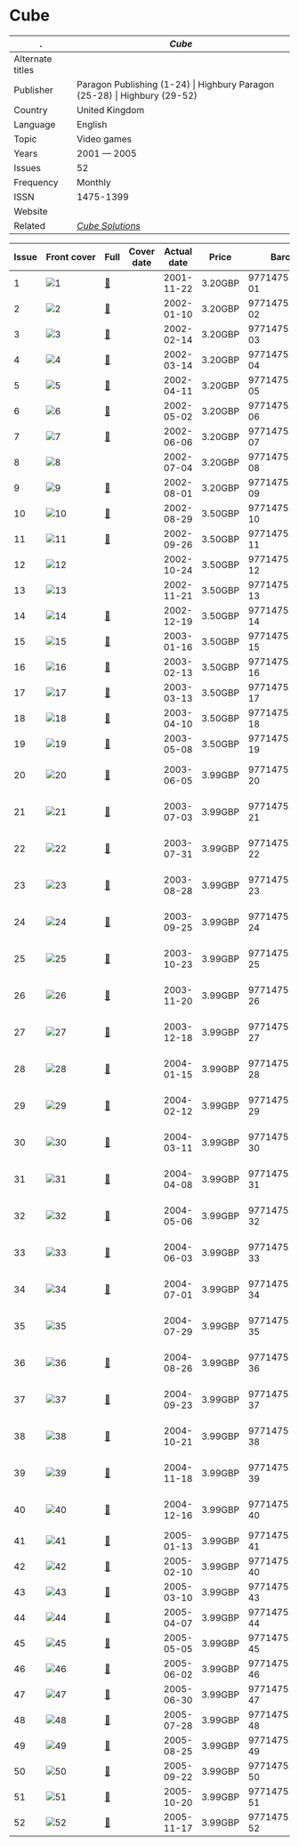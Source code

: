 # Cube

. | _Cube_
--- | ---
Alternate titles | 
Publisher | Paragon Publishing (1-24) &vert; Highbury Paragon (25-28) &vert; Highbury (29-52)
Country | United Kingdom
Language | English
Topic | Video games
Years | 2001 &mdash; 2005
Issues | 52
Frequency | Monthly
ISSN | 1475-1399
Website | 
Related | _[Cube Solutions](Cube%20Solutions.md)_

Issue | Front&nbsp;cover | Full | Cover date | Actual date | Price | Barcode | Extras
----- | ---------------- | ---- | ---------- | ----------- | ----- | ------- | ------
1|![1](cube/01.png)|[🔗][1]||2001-11-22|3.20GBP|9771475139007-01|
2|![2](cube/02.png)|[🔗][2]||2002-01-10|3.20GBP|9771475139007-02|
3|![3](cube/03.png)|[🔗][3]||2002-02-14|3.20GBP|9771475139007-03|
4|![4](cube/04.png)|[🔗][4]||2002-03-14|3.20GBP|9771475139007-04|
5|![5](cube/05.png)|[🔗][5]||2002-04-11|3.20GBP|9771475139007-05|
6|![6](cube/06.png)|[🔗][6]||2002-05-02|3.20GBP|9771475139007-06|
7|![7](cube/07.png)|[🔗][7]||2002-06-06|3.20GBP|9771475139007-07|
8|![8](cube/08.png)|||2002-07-04|3.20GBP|9771475139007-08|
9|![9](cube/09.png)|[🔗][9]||2002-08-01|3.20GBP|9771475139007-09|
10|![10](cube/10.png)|[🔗][10]||2002-08-29|3.50GBP|9771475139014-10|
11|![11](cube/11.png)|[🔗][11]||2002-09-26|3.50GBP|9771475139014-11|
12|![12](cube/12.png)|||2002-10-24|3.50GBP|9771475139014-12|
13|![13](cube/13.png)|||2002-11-21|3.50GBP|9771475139014-13|
14|![14](cube/14.png)|[🔗][14]||2002-12-19|3.50GBP|9771475139014-14|
15|![15](cube/15.png)|[🔗][15]||2003-01-16|3.50GBP|9771475139014-15|
16|![16](cube/16.png)|[🔗][16]||2003-02-13|3.50GBP|9771475139014-16|
17|![17](cube/17.png)|[🔗][17]||2003-03-13|3.50GBP|9771475139014-17|
18|![18](cube/18.png)|[🔗][18]||2003-04-10|3.50GBP|9771475139014-18|
19|![19](cube/19.png)|[🔗][19]||2003-05-08|3.50GBP|9771475139014-19|
20|![20](cube/20.png)|[🔗][20]||2003-06-05|3.99GBP|9771475139021-20|GameCube disc &vert; DVD video
21|![21](cube/21.png)|[🔗][21]||2003-07-03|3.99GBP|9771475139021-21|GameCube disc &vert; DVD video
22|![22](cube/22.png)|[🔗][22]||2003-07-31|3.99GBP|9771475139021-22|GameCube disc &vert; DVD video
23|![23](cube/23.png)|[🔗][23]||2003-08-28|3.99GBP|9771475139021-23|GameCube disc &vert; DVD video
24|![24](cube/24.png)|[🔗][24]||2003-09-25|3.99GBP|9771475139021-24|GameCube disc &vert; DVD video
25|![25](cube/25.png)|[🔗][25]||2003-10-23|3.99GBP|9771475139021-25|GameCube disc &vert; DVD video
26|![26](cube/26.png)|[🔗][26]||2003-11-20|3.99GBP|9771475139021-26|GameCube disc &vert; DVD video
27|![27](cube/27.png)|[🔗][27]||2003-12-18|3.99GBP|9771475139021-27|GameCube disc &vert; DVD video
28|![28](cube/28.png)|[🔗][28]||2004-01-15|3.99GBP|9771475139021-28|GameCube disc &vert; DVD video
29|![29](cube/29.png)|[🔗][29]||2004-02-12|3.99GBP|9771475139021-29|GameCube disc &vert; DVD video
30|![30](cube/30.png)|[🔗][30]||2004-03-11|3.99GBP|9771475139021-30|GameCube disc &vert; DVD video
31|![31](cube/31.png)|[🔗][31]||2004-04-08|3.99GBP|9771475139021-31|GameCube disc &vert; DVD video
32|![32](cube/32.png)|[🔗][32]||2004-05-06|3.99GBP|9771475139021-32|GameCube disc &vert; DVD video
33|![33](cube/33.png)|[🔗][33]||2004-06-03|3.99GBP|9771475139021-33|GameCube disc &vert; DVD video
34|![34](cube/34.png)|[🔗][34]||2004-07-01|3.99GBP|9771475139021-34|GameCube disc &vert; DVD video
35|![35](cube/35.png)|||2004-07-29|3.99GBP|9771475139021-35|GameCube disc &vert; DVD video
36|![36](cube/36.png)|[🔗][36]||2004-08-26|3.99GBP|9771475139021-36|GameCube disc &vert; DVD video
37|![37](cube/37.png)|[🔗][37]||2004-09-23|3.99GBP|9771475139021-37|GameCube disc &vert; DVD video
38|![38](cube/38.png)|[🔗][38]||2004-10-21|3.99GBP|9771475139021-38|GameCube disc &vert; DVD video
39|![39](cube/39.png)|[🔗][39]||2004-11-18|3.99GBP|9771475139021-39|GameCube disc &vert; DVD video
40|![40](cube/40.png)|[🔗][40]||2004-12-16|3.99GBP|9771475139021-40|GameCube disc &vert; DVD video
41|![41](cube/41.png)|[🔗][41]||2005-01-13|3.99GBP|9771475139021-41|DVD video
42|![42](cube/42.png)|[🔗][42]||2005-02-10|3.99GBP|9771475139021-40|DVD video
43|![43](cube/43.png)|[🔗][43]||2005-03-10|3.99GBP|9771475139021-43|DVD video
44|![44](cube/44.png)|[🔗][44]||2005-04-07|3.99GBP|9771475139021-44|DVD video
45|![45](cube/45.png)|[🔗][45]||2005-05-05|3.99GBP|9771475139021-45|DVD video
46|![46](cube/46.png)|[🔗][46]||2005-06-02|3.99GBP|9771475139021-46|DVD video
47|![47](cube/47.png)|[🔗][47]||2005-06-30|3.99GBP|9771475139021-47|DVD video
48|![48](cube/48.png)|[🔗][48]||2005-07-28|3.99GBP|9771475139021-48|DVD video
49|![49](cube/49.png)|[🔗][49]||2005-08-25|3.99GBP|9771475139021-49|DVD video
50|![50](cube/50.png)|[🔗][50]||2005-09-22|3.99GBP|9771475139021-50|DVD video
51|![51](cube/51.png)|[🔗][51]||2005-10-20|3.99GBP|9771475139021-51|DVD video
52|![52](cube/52.png)|[🔗][52]||2005-11-17|3.99GBP|9771475139021-52|DVD video

[1]: https://archive.org/details/cube-01
[2]: https://archive.org/details/cube-02
[3]: https://archive.org/details/cube-03
[4]: https://archive.org/details/cube-uk-4-april-2002
[5]: https://archive.org/details/cube-05
[6]: https://archive.org/details/cube-06
[7]: https://archive.org/details/cube-07

[9]: https://archive.org/details/cube-09
[10]: https://archive.org/details/cube-10
[11]: https://archive.org/details/cube-11

[14]: https://archive.org/details/cube-14
[15]: https://archive.org/details/cube-15
[16]: https://archive.org/details/cube-16
[17]: https://archive.org/details/cube-17
[18]: https://archive.org/details/cube-uk-18-may-2003
[19]: https://archive.org/details/cube-19
[20]: https://archive.org/details/cube-uk-20-july-2003
[21]: https://archive.org/details/cube-uk-21-august-2003
[22]: https://archive.org/details/cube-22
[23]: https://archive.org/details/cube-uk-23-october-2003
[24]: https://archive.org/details/cube-uk-24-november-2003
[25]: https://archive.org/details/cube-25
[26]: https://archive.org/details/cube-26
[27]: https://archive.org/details/cube-27
[28]: https://archive.org/details/cube-28
[29]: https://archive.org/details/cube-29
[30]: https://archive.org/details/cube-30
[31]: https://archive.org/details/cube-31
[32]: https://archive.org/details/cube-32
[33]: https://archive.org/details/cube-33
[34]: https://archive.org/details/cube-34

[36]: https://archive.org/details/cube-uk-36-october-2004
[37]: https://archive.org/details/cube-37
[38]: https://archive.org/details/cube-38
[39]: https://archive.org/details/cube-39
[40]: https://archive.org/details/cube-40
[41]: https://archive.org/details/cube-41
[42]: https://archive.org/details/cube-42
[43]: https://archive.org/details/cube-43
[44]: https://archive.org/details/cube-44
[45]: https://archive.org/details/cube-45
[46]: https://archive.org/details/cube-46
[47]: https://archive.org/details/cube-47
[48]: https://archive.org/details/cube-48
[49]: https://archive.org/details/cube-49
[50]: https://archive.org/details/cube-50
[51]: https://archive.org/details/cube-uk-51-december-2005
[52]: https://archive.org/details/cube-52
